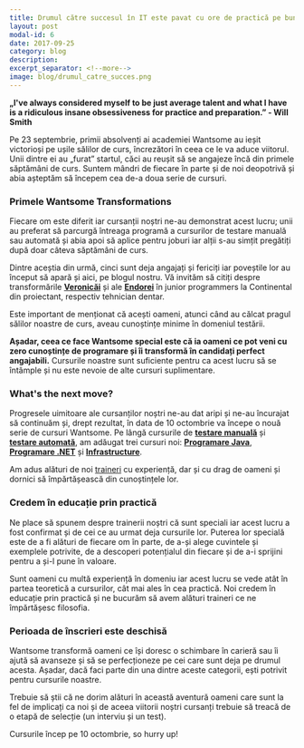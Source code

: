 ```yaml
---
title: Drumul către succesul în IT este pavat cu ore de practică pe bune. La Wantsome
layout: post
modal-id: 6
date: 2017-09-25
category: blog
description:
excerpt_separator: <!--more-->
image: blog/drumul_catre_succes.png
---
```

<strong>„I've always considered myself to be just average talent and what I have is a ridiculous insane obsessiveness for practice and preparation.” - Will Smith</strong>

Pe 23 septembrie, primii absolvenți ai academiei Wantsome au ieșit victorioși pe ușile sălilor de curs, încrezători în ceea ce le va aduce viitorul. Unii dintre ei au „furat” startul, căci au reușit să se angajeze încă din primele săptămâni de curs. Suntem mândri de fiecare în parte și de noi deopotrivă și abia așteptăm să începem cea de-a doua serie de cursuri.
<!--more-->

<h3>Primele Wantsome Transformations</h3>

Fiecare om este diferit iar cursanții noștri ne-au demonstrat acest lucru; unii au preferat să parcurgă întreaga programă a cursurilor de testare manuală sau automată și abia apoi să aplice pentru joburi iar alții s-au simțit pregătiți după doar câteva săptămâni de curs.

Dintre aceștia din urmă, cinci sunt deja angajați și fericiți iar poveștile lor au început să apară și aici, pe blogul nostru. Vă invităm să citiți despre transformările <a href="{{ site.url }}/wantsome-transformations-veronica-de-la-proiectant-la-junior-programmer-la-continental.html"><strong>Veronicăi</strong></a> și ale <a href="{{ site.url }}/wantsome-transformations-endora-de-la-tehnician-dentar-la-junior-programmer-la-continental.html"><strong>Endorei</strong></a> în junior programmers la Continental din proiectant, respectiv tehnician dentar.

Este important de menționat că acești oameni, atunci când au călcat pragul sălilor noastre de curs, aveau cunoștințe minime în domeniul testării.

<strong>Așadar, ceea ce face Wantsome special este că ia oameni ce pot veni cu zero cunoștințe de programare și îi transformă în candidați perfect angajabili.</strong> Cursurile noastre sunt suficiente pentru ca acest lucru să se întâmple și nu este nevoie de alte cursuri suplimentare.

<h3>What's the next move?</h3>

Progresele uimitoare ale cursanților noștri ne-au dat aripi și ne-au încurajat să continuăm și, drept rezultat, în data de 10 octombrie va începe o nouă serie de cursuri Wantsome. Pe lângă cursurile de <a href="{{ site.url }}/curs-testare-manuala-iasi"><strong>testare manuală</strong></a> și <a href="{{ site.url }}/curs-testare-automata-iasi"><strong>testare automată</strong></a>, am adăugat trei cursuri noi: <a href="{{ site.url }}/curs-programare-java-iasi"><strong>Programare Java</strong></a>, <a href="{{ site.url }}/curs-programare-dot-net-iasi"><strong>Programare .NET</strong></a> și <a href="{{ site.url }}/curs-infrastructure-iasi"><strong>Infrastructure</strong></a>.

Am adus alături de noi <a href="{{ site.url }}#team">traineri</a> cu experiență, dar și cu drag de oameni și dornici să împărtășească din cunoștințele lor.

<h3>Credem în educație prin practică</h3>

Ne place să spunem despre trainerii noștri că sunt speciali iar acest lucru a fost confirmat și de cei ce au urmat deja cursurile lor. Puterea lor specială este de a fi alături de fiecare om în parte, de a-și alege cuvintele și exemplele potrivite, de a descoperi potențialul din fiecare și de a-i sprijini pentru a și-l pune în valoare.

Sunt oameni cu multă experiență în domeniu iar acest lucru se vede atât în partea teoretică a cursurilor, cât mai ales în cea practică. Noi credem în educație prin practică și ne bucurăm să avem alături traineri ce ne împărtășesc filosofia.

<h3>Perioada de înscrieri este deschisă</h3>

Wantsome transformă oameni ce își doresc o schimbare în carieră sau îi ajută să avanseze și să se perfecționeze pe cei care sunt deja pe drumul acesta. Așadar, dacă faci parte din una dintre aceste categorii, ești potrivit pentru cursurile noastre.

Trebuie să știi că ne dorim alături în această aventură oameni care sunt la fel de implicați ca noi și de aceea viitorii noștri cursanți trebuie să treacă de o etapă de selecție (un interviu și un test).

Cursurile încep pe 10 octombrie, so hurry up!

